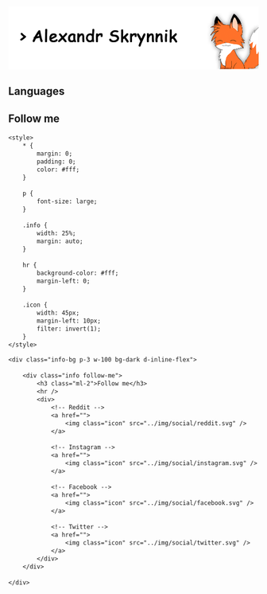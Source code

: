 <!-- # Alexandr Skrynnik (Syrnnik) -->

![Header](./assets/profile-header.png)

## Languages


## Follow me
<!-- ![Footer](./assets/footer.html) -->

<!DOCTYPE html>
<html lang="en">

<head>
	<meta charset="UTF-8">
	<meta http-equiv="X-UA-Compatible" content="IE=edge">
	<meta name="viewport" content="width=device-width, initial-scale=1.0">
	<link rel="stylesheet" href="https://maxcdn.bootstrapcdn.com/bootstrap/4.0.0/css/bootstrap.min.css"
		integrity="sha384-Gn5384xqQ1aoWXA+058RXPxPg6fy4IWvTNh0E263XmFcJlSAwiGgFAW/dAiS6JXm" crossorigin="anonymous">

	<style>
		* {
			margin: 0;
			padding: 0;
			color: #fff;
		}

		p {
			font-size: large;
		}

		.info {
			width: 25%;
			margin: auto;
		}

		hr {
			background-color: #fff;
			margin-left: 0;
		}

		.icon {
			width: 45px;
			margin-left: 10px;
			filter: invert(1);
		}
	</style>
</head>

<body>

	<div class="info-bg p-3 w-100 bg-dark d-inline-flex">

		<div class="info follow-me">
			<h3 class="ml-2">Follow me</h3>
			<hr />
			<div>
				<!-- Reddit -->
				<a href="">
					<img class="icon" src="../img/social/reddit.svg" />
				</a>

				<!-- Instagram -->
				<a href="">
					<img class="icon" src="../img/social/instagram.svg" />
				</a>

				<!-- Facebook -->
				<a href="">
					<img class="icon" src="../img/social/facebook.svg" />
				</a>

				<!-- Twitter -->
				<a href="">
					<img class="icon" src="../img/social/twitter.svg" />
				</a>
			</div>
		</div>

	</div>

</body>

</html>